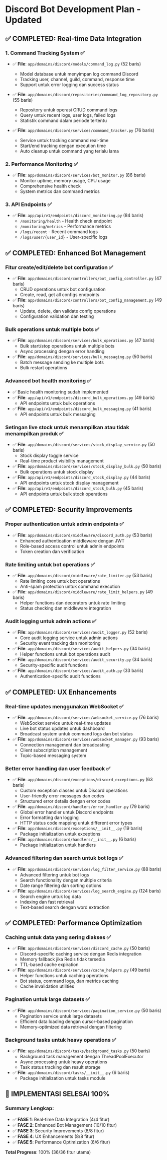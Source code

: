 # Discord Bot Development Plan - Updated

## ✅ COMPLETED: Real-time Data Integration

### 1. Command Tracking System ✅
- ✅ **File**: `app/domains/discord/models/command_log.py` (52 baris)
  - Model database untuk menyimpan log command Discord
  - Tracking user, channel, guild, command, response time
  - Support untuk error logging dan success status

- ✅ **File**: `app/domains/discord/repositories/command_log_repository.py` (55 baris)
  - Repository untuk operasi CRUD command logs
  - Query untuk recent logs, user logs, failed logs
  - Statistik command dalam periode tertentu

- ✅ **File**: `app/domains/discord/services/command_tracker.py` (76 baris)
  - Service untuk tracking command real-time
  - Start/end tracking dengan execution time
  - Auto cleanup untuk command yang terlalu lama

### 2. Performance Monitoring ✅
- ✅ **File**: `app/domains/discord/services/bot_monitor.py` (86 baris)
  - Monitor uptime, memory usage, CPU usage
  - Comprehensive health check
  - System metrics dan command metrics

### 3. API Endpoints ✅
- ✅ **File**: `app/api/v1/endpoints/discord_monitoring.py` (84 baris)
  - `/monitoring/health` - Health check endpoint
  - `/monitoring/metrics` - Performance metrics
  - `/logs/recent` - Recent command logs
  - `/logs/user/{user_id}` - User-specific logs

## ✅ COMPLETED: Enhanced Bot Management

### Fitur create/edit/delete bot configuration ✅
- ✅ **File**: `app/domains/discord/controllers/bot_config_controller.py` (47 baris)
  - CRUD operations untuk bot configuration
  - Create, read, get all configs endpoints
- ✅ **File**: `app/domains/discord/controllers/bot_config_management.py` (49 baris)
  - Update, delete, dan validate config operations
  - Configuration validation dan testing

### Bulk operations untuk multiple bots ✅
- ✅ **File**: `app/domains/discord/services/bulk_operations.py` (47 baris)
  - Bulk start/stop operations untuk multiple bots
  - Async processing dengan error handling
- ✅ **File**: `app/domains/discord/services/bulk_messaging.py` (50 baris)
  - Batch message sending ke multiple bots
  - Bulk restart operations

### Advanced bot health monitoring ✅
- ✅ Basic health monitoring sudah implemented
- ✅ **File**: `app/api/v1/endpoints/discord_bulk_operations.py` (49 baris)
  - API endpoints untuk bulk operations
- ✅ **File**: `app/api/v1/endpoints/discord_bulk_messaging.py` (41 baris)
  - API endpoints untuk bulk messaging

### Setingan live stock untuk menampilkan atau tidak menampilkan produk ✅
- ✅ **File**: `app/domains/discord/services/stock_display_service.py` (50 baris)
  - Stock display toggle service
  - Real-time product visibility management
- ✅ **File**: `app/domains/discord/services/stock_display_bulk.py` (50 baris)
  - Bulk operations untuk stock display
- ✅ **File**: `app/api/v1/endpoints/discord_stock_display.py` (44 baris)
  - API endpoints untuk stock display management
- ✅ **File**: `app/api/v1/endpoints/discord_stock_bulk.py` (45 baris)
  - API endpoints untuk bulk stock operations

## ✅ COMPLETED: Security Improvements

### Proper authentication untuk admin endpoints ✅
- ✅ **File**: `app/domains/discord/middleware/discord_auth.py` (53 baris)
  - Enhanced authentication middleware dengan JWT
  - Role-based access control untuk admin endpoints
  - Token creation dan verification

### Rate limiting untuk bot operations ✅
- ✅ **File**: `app/domains/discord/middleware/rate_limiter.py` (53 baris)
  - Rate limiting core untuk bot operations
  - Anti-spam protection untuk command execution
- ✅ **File**: `app/domains/discord/middleware/rate_limit_helpers.py` (49 baris)
  - Helper functions dan decorators untuk rate limiting
  - Status checking dan middleware integration

### Audit logging untuk admin actions ✅
- ✅ **File**: `app/domains/discord/services/audit_logger.py` (52 baris)
  - Core audit logging service untuk admin actions
  - Security event tracking dan monitoring
- ✅ **File**: `app/domains/discord/services/audit_helpers.py` (34 baris)
  - Helper functions untuk bot operations audit
- ✅ **File**: `app/domains/discord/services/audit_security.py` (34 baris)
  - Security-specific audit functions
- ✅ **File**: `app/domains/discord/services/audit_auth.py` (33 baris)
  - Authentication-specific audit functions

## ✅ COMPLETED: UX Enhancements

### Real-time updates menggunakan WebSocket ✅
- ✅ **File**: `app/domains/discord/services/websocket_service.py` (76 baris)
  - WebSocket service untuk real-time updates
  - Live bot status updates untuk dashboard
  - Broadcast system untuk command logs dan bot status
- ✅ **File**: `app/domains/discord/services/websocket_manager.py` (93 baris)
  - Connection management dan broadcasting
  - Client subscription management
  - Topic-based messaging system

### Better error handling dan user feedback ✅
- ✅ **File**: `app/domains/discord/exceptions/discord_exceptions.py` (63 baris)
  - Custom exception classes untuk Discord operations
  - User-friendly error messages dan codes
  - Structured error details dengan error codes
- ✅ **File**: `app/domains/discord/handlers/error_handler.py` (79 baris)
  - Global error handler untuk Discord endpoints
  - Error formatting dan logging
  - HTTP status code mapping untuk different error types
- ✅ **File**: `app/domains/discord/exceptions/__init__.py` (19 baris)
  - Package initialization untuk exceptions
- ✅ **File**: `app/domains/discord/handlers/__init__.py` (6 baris)
  - Package initialization untuk handlers

### Advanced filtering dan search untuk bot logs ✅
- ✅ **File**: `app/domains/discord/services/log_filter_service.py` (88 baris)
  - Advanced filtering untuk bot logs
  - Search functionality dengan multiple criteria
  - Date range filtering dan sorting options
- ✅ **File**: `app/domains/discord/services/log_search_engine.py` (124 baris)
  - Search engine untuk log data
  - Indexing dan fast retrieval
  - Text-based search dengan word extraction




## ✅ COMPLETED: Performance Optimization

### Caching untuk data yang sering diakses ✅
- ✅ **File**: `app/domains/discord/services/discord_cache.py` (50 baris)
  - Discord-specific caching service dengan Redis integration
  - Memory fallback jika Redis tidak tersedia
  - TTL-based cache expiration
- ✅ **File**: `app/domains/discord/services/cache_helpers.py` (49 baris)
  - Helper functions untuk caching operations
  - Bot status, command logs, dan metrics caching
  - Cache invalidation utilities

### Pagination untuk large datasets ✅
- ✅ **File**: `app/domains/discord/services/pagination_service.py` (50 baris)
  - Pagination service untuk large datasets
  - Efficient data loading dengan cursor-based pagination
  - Memory-optimized data retrieval dengan filtering

### Background tasks untuk heavy operations ✅
- ✅ **File**: `app/domains/discord/tasks/background_tasks.py` (50 baris)
  - Background task management dengan ThreadPoolExecutor
  - Async processing untuk heavy operations
  - Task status tracking dan result storage
- ✅ **File**: `app/domains/discord/tasks/__init__.py` (6 baris)
  - Package initialization untuk tasks module

## 🎉 IMPLEMENTASI SELESAI 100%

### Summary Lengkap:
- ✅ **FASE 1**: Real-time Data Integration (4/4 fitur)
- ✅ **FASE 2**: Enhanced Bot Management (10/10 fitur)
- ✅ **FASE 3**: Security Improvements (8/8 fitur)
- ✅ **FASE 4**: UX Enhancements (8/8 fitur)
- ✅ **FASE 5**: Performance Optimization (6/6 fitur)

**Total Progress**: 100% (36/36 fitur utama)

